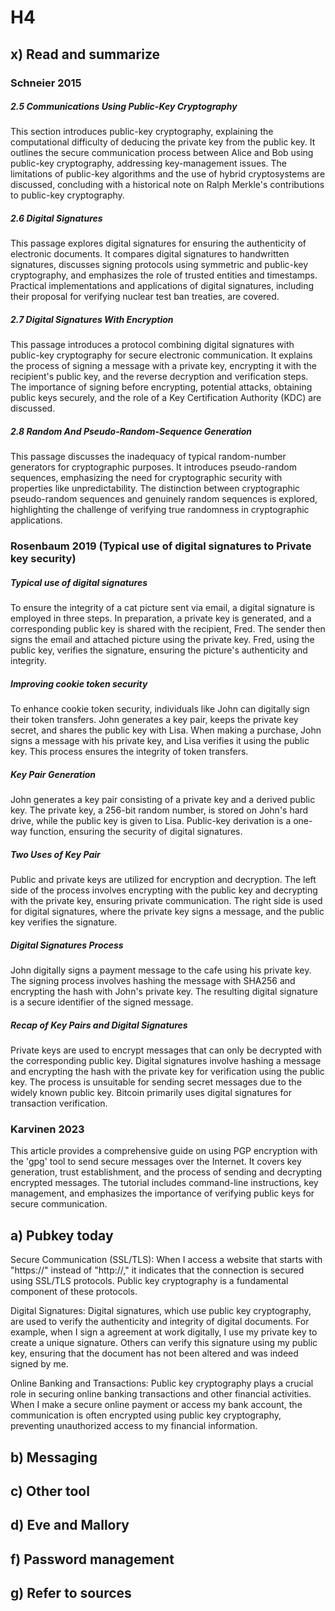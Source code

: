 # H4

## x) Read and summarize

### Schneier 2015
##### 2.5 Communications Using Public-Key Cryptography
This section introduces public-key cryptography, explaining the computational difficulty of deducing the private key from the public key. It outlines the secure communication process between Alice and Bob using public-key cryptography, addressing key-management issues. The limitations of public-key algorithms and the use of hybrid cryptosystems are discussed, concluding with a historical note on Ralph Merkle's contributions to public-key cryptography.

##### 2.6 Digital Signatures
This passage explores digital signatures for ensuring the authenticity of electronic documents. It compares digital signatures to handwritten signatures, discusses signing protocols using symmetric and public-key cryptography, and emphasizes the role of trusted entities and timestamps. Practical implementations and applications of digital signatures, including their proposal for verifying nuclear test ban treaties, are covered.

##### 2.7 Digital Signatures With Encryption
This passage introduces a protocol combining digital signatures with public-key cryptography for secure electronic communication. It explains the process of signing a message with a private key, encrypting it with the recipient's public key, and the reverse decryption and verification steps. The importance of signing before encrypting, potential attacks, obtaining public keys securely, and the role of a Key Certification Authority (KDC) are discussed.

##### 2.8 Random And Pseudo-Random-Sequence Generation
This passage discusses the inadequacy of typical random-number generators for cryptographic purposes. It introduces pseudo-random sequences, emphasizing the need for cryptographic security with properties like unpredictability. The distinction between cryptographic pseudo-random sequences and genuinely random sequences is explored, highlighting the challenge of verifying true randomness in cryptographic applications.

### Rosenbaum 2019 (Typical use of digital signatures to Private key security)

##### Typical use of digital signatures
To ensure the integrity of a cat picture sent via email, a digital signature is employed in three steps. In preparation, a private key is generated, and a corresponding public key is shared with the recipient, Fred. The sender then signs the email and attached picture using the private key. Fred, using the public key, verifies the signature, ensuring the picture's authenticity and integrity.

##### Improving cookie token security
To enhance cookie token security, individuals like John can digitally sign their token transfers. John generates a key pair, keeps the private key secret, and shares the public key with Lisa. When making a purchase, John signs a message with his private key, and Lisa verifies it using the public key. This process ensures the integrity of token transfers.

##### Key Pair Generation
John generates a key pair consisting of a private key and a derived public key.
The private key, a 256-bit random number, is stored on John's hard drive, while the public key is given to Lisa.
Public-key derivation is a one-way function, ensuring the security of digital signatures.

##### Two Uses of Key Pair
Public and private keys are utilized for encryption and decryption.
The left side of the process involves encrypting with the public key and decrypting with the private key, ensuring private communication.
The right side is used for digital signatures, where the private key signs a message, and the public key verifies the signature.

##### Digital Signatures Process
John digitally signs a payment message to the cafe using his private key.
The signing process involves hashing the message with SHA256 and encrypting the hash with John's private key.
The resulting digital signature is a secure identifier of the signed message.

##### Recap of Key Pairs and Digital Signatures
Private keys are used to encrypt messages that can only be decrypted with the corresponding public key.
Digital signatures involve hashing a message and encrypting the hash with the private key for verification using the public key.
The process is unsuitable for sending secret messages due to the widely known public key. Bitcoin primarily uses digital signatures for transaction verification.

### Karvinen 2023
This article provides a comprehensive guide on using PGP encryption with the 'gpg' tool to send secure messages over the Internet. It covers key generation, trust establishment, and the process of sending and decrypting encrypted messages. The tutorial includes command-line instructions, key management, and emphasizes the importance of verifying public keys for secure communication.

## a) Pubkey today

Secure Communication (SSL/TLS): When I access a website that starts with "https://" instead of "http://," it indicates that the connection is secured using SSL/TLS protocols. Public key cryptography is a fundamental component of these protocols.

Digital Signatures: Digital signatures, which use public key cryptography, are used to verify the authenticity and integrity of digital documents. For example, when I sign a agreement at work digitally, I use my private key to create a unique signature. Others can verify this signature using my public key, ensuring that the document has not been altered and was indeed signed by me.

Online Banking and Transactions: Public key cryptography plays a crucial role in securing online banking transactions and other financial activities. When I make a secure online payment or access my bank account, the communication is often encrypted using public key cryptography, preventing unauthorized access to my financial information.

## b) Messaging

## c) Other tool

## d) Eve and Mallory

## f) Password management

## g) Refer to sources
